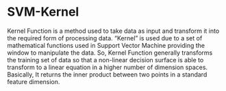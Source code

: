 # SVM-Kernel
Kernel Function is a method used to take data as input and transform it into the required form of processing data. “Kernel” is used due to a set of mathematical functions used in Support Vector Machine providing the window to manipulate the data. So, Kernel Function generally transforms the training set of data so that a non-linear decision surface is able to transform to a linear equation in a higher number of dimension spaces. Basically, It returns the inner product between two points in a standard feature dimension. 
